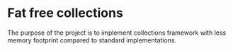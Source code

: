 # Fat free collections

The purpose of the project is to implement collections framework with less memory footprint compared to standard implementations.

